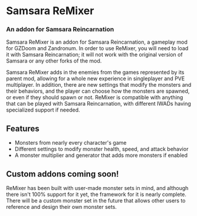 # Samsara ReMixer
### An addon for Samsara Reincarnation
Samsara ReMixer is an addon for Samsara Reincarnation, a gameplay mod for GZDoom and Zandronum. In order to use ReMixer, you will need to load it with Samsara Reincarnation; it will not work with the original version of Samsara or any other forks of the mod.

Samsara ReMixer adds in the enemies from the games represented by its parent mod, allowing for a whole new experience in singleplayer and PVE multiplayer. In addition, there are new settings that modify the monsters and their behaviors, and the player can choose how the monsters are spawned, or even if they should spawn or not. ReMixer is compatible with anything that can be played with Samsara Reincarnation, with different IWADs having specialized support if needed.

## Features
- Monsters from nearly every character's game
- Different settings to modify monster health, speed, and attack behavior
- A monster multiplier and generator that adds more monsters if enabled

## Custom addons coming soon!
ReMixer has been built with user-made monster sets in mind, and although there isn't 100% support for it yet, the framework for it is nearly complete. There will be a custom monster set in the future that allows other users to reference and design their own monster sets.
